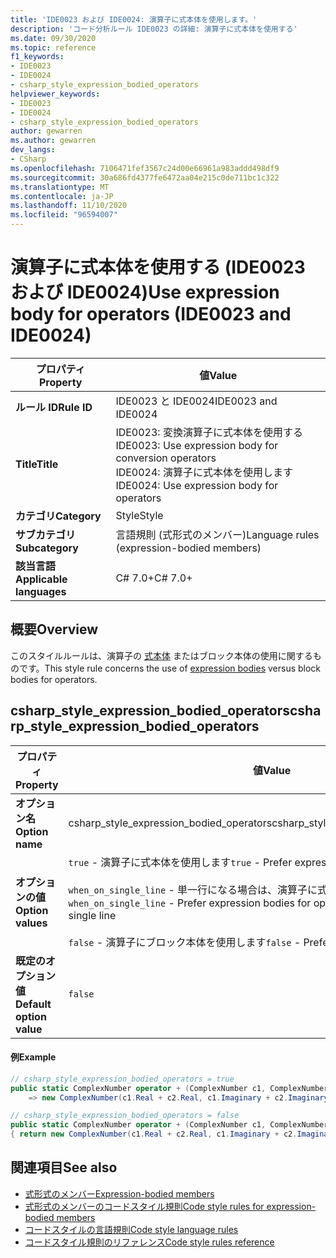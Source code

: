 ```yaml
---
title: 'IDE0023 および IDE0024: 演算子に式本体を使用します。'
description: 'コード分析ルール IDE0023 の詳細: 演算子に式本体を使用する'
ms.date: 09/30/2020
ms.topic: reference
f1_keywords:
- IDE0023
- IDE0024
- csharp_style_expression_bodied_operators
helpviewer_keywords:
- IDE0023
- IDE0024
- csharp_style_expression_bodied_operators
author: gewarren
ms.author: gewarren
dev_langs:
- CSharp
ms.openlocfilehash: 7106471fef3567c24d00e66961a983addd498df9
ms.sourcegitcommit: 30a686fd4377fe6472aa04e215c0de711bc1c322
ms.translationtype: MT
ms.contentlocale: ja-JP
ms.lasthandoff: 11/10/2020
ms.locfileid: "96594007"
---
```

# <a name="use-expression-body-for-operators-ide0023-and-ide0024"></a><span data-ttu-id="b218e-103">演算子に式本体を使用する (IDE0023 および IDE0024)</span><span class="sxs-lookup"><span data-stu-id="b218e-103">Use expression body for operators (IDE0023 and IDE0024)</span></span>

|<span data-ttu-id="b218e-104">プロパティ</span><span class="sxs-lookup"><span data-stu-id="b218e-104">Property</span></span>|<span data-ttu-id="b218e-105">値</span><span class="sxs-lookup"><span data-stu-id="b218e-105">Value</span></span>|
|-|-|
| <span data-ttu-id="b218e-106">**ルール ID**</span><span class="sxs-lookup"><span data-stu-id="b218e-106">**Rule ID**</span></span> | <span data-ttu-id="b218e-107">IDE0023 と IDE0024</span><span class="sxs-lookup"><span data-stu-id="b218e-107">IDE0023 and IDE0024</span></span> |
| <span data-ttu-id="b218e-108">**Title**</span><span class="sxs-lookup"><span data-stu-id="b218e-108">**Title**</span></span> | <span data-ttu-id="b218e-109">IDE0023: 変換演算子に式本体を使用する</span><span class="sxs-lookup"><span data-stu-id="b218e-109">IDE0023: Use expression body for conversion operators</span></span><br/> <span data-ttu-id="b218e-110">IDE0024: 演算子に式本体を使用します</span><span class="sxs-lookup"><span data-stu-id="b218e-110">IDE0024: Use expression body for operators</span></span> |
| <span data-ttu-id="b218e-111">**カテゴリ**</span><span class="sxs-lookup"><span data-stu-id="b218e-111">**Category**</span></span> | <span data-ttu-id="b218e-112">Style</span><span class="sxs-lookup"><span data-stu-id="b218e-112">Style</span></span> |
| <span data-ttu-id="b218e-113">**サブカテゴリ**</span><span class="sxs-lookup"><span data-stu-id="b218e-113">**Subcategory**</span></span> | <span data-ttu-id="b218e-114">言語規則 (式形式のメンバー)</span><span class="sxs-lookup"><span data-stu-id="b218e-114">Language rules (expression-bodied members)</span></span> |
| <span data-ttu-id="b218e-115">**該当言語**</span><span class="sxs-lookup"><span data-stu-id="b218e-115">**Applicable languages**</span></span> | <span data-ttu-id="b218e-116">C# 7.0+</span><span class="sxs-lookup"><span data-stu-id="b218e-116">C# 7.0+</span></span> |

## <a name="overview"></a><span data-ttu-id="b218e-117">概要</span><span class="sxs-lookup"><span data-stu-id="b218e-117">Overview</span></span>

<span data-ttu-id="b218e-118">このスタイルルールは、演算子の [式本体](../../../csharp/programming-guide/statements-expressions-operators/expression-bodied-members.md) またはブロック本体の使用に関するものです。</span><span class="sxs-lookup"><span data-stu-id="b218e-118">This style rule concerns the use of [expression bodies](../../../csharp/programming-guide/statements-expressions-operators/expression-bodied-members.md) versus block bodies for operators.</span></span>

## <a name="csharp_style_expression_bodied_operators"></a><span data-ttu-id="b218e-119">csharp_style_expression_bodied_operators</span><span class="sxs-lookup"><span data-stu-id="b218e-119">csharp_style_expression_bodied_operators</span></span>

|<span data-ttu-id="b218e-120">プロパティ</span><span class="sxs-lookup"><span data-stu-id="b218e-120">Property</span></span>|<span data-ttu-id="b218e-121">値</span><span class="sxs-lookup"><span data-stu-id="b218e-121">Value</span></span>|
|-|-|
| <span data-ttu-id="b218e-122">**オプション名**</span><span class="sxs-lookup"><span data-stu-id="b218e-122">**Option name**</span></span> | <span data-ttu-id="b218e-123">csharp_style_expression_bodied_operators</span><span class="sxs-lookup"><span data-stu-id="b218e-123">csharp_style_expression_bodied_operators</span></span>
| <span data-ttu-id="b218e-124">**オプションの値**</span><span class="sxs-lookup"><span data-stu-id="b218e-124">**Option values**</span></span> | <span data-ttu-id="b218e-125">`true` - 演算子に式本体を使用します</span><span class="sxs-lookup"><span data-stu-id="b218e-125">`true` - Prefer expression bodies for operators</span></span><br /><br /><span data-ttu-id="b218e-126">`when_on_single_line` - 単一行になる場合は、演算子に式本体を使用します</span><span class="sxs-lookup"><span data-stu-id="b218e-126">`when_on_single_line` - Prefer expression bodies for operators when they will be a single line</span></span><br /><br /><span data-ttu-id="b218e-127">`false` - 演算子にブロック本体を使用します</span><span class="sxs-lookup"><span data-stu-id="b218e-127">`false` - Prefer block bodies for operators</span></span> |
| <span data-ttu-id="b218e-128">**既定のオプション値**</span><span class="sxs-lookup"><span data-stu-id="b218e-128">**Default option value**</span></span> | `false` |

#### <a name="example"></a><span data-ttu-id="b218e-129">例</span><span class="sxs-lookup"><span data-stu-id="b218e-129">Example</span></span>

```csharp
// csharp_style_expression_bodied_operators = true
public static ComplexNumber operator + (ComplexNumber c1, ComplexNumber c2)
    => new ComplexNumber(c1.Real + c2.Real, c1.Imaginary + c2.Imaginary);

// csharp_style_expression_bodied_operators = false
public static ComplexNumber operator + (ComplexNumber c1, ComplexNumber c2)
{ return new ComplexNumber(c1.Real + c2.Real, c1.Imaginary + c2.Imaginary); }
```

## <a name="see-also"></a><span data-ttu-id="b218e-130">関連項目</span><span class="sxs-lookup"><span data-stu-id="b218e-130">See also</span></span>

- [<span data-ttu-id="b218e-131">式形式のメンバー</span><span class="sxs-lookup"><span data-stu-id="b218e-131">Expression-bodied members</span></span>](../../../csharp/programming-guide/statements-expressions-operators/expression-bodied-members.md)
- [<span data-ttu-id="b218e-132">式形式のメンバーのコードスタイル規則</span><span class="sxs-lookup"><span data-stu-id="b218e-132">Code style rules for expression-bodied members</span></span>](expression-bodied-members.md)
- [<span data-ttu-id="b218e-133">コードスタイルの言語規則</span><span class="sxs-lookup"><span data-stu-id="b218e-133">Code style language rules</span></span>](language-rules.md)
- [<span data-ttu-id="b218e-134">コードスタイル規則のリファレンス</span><span class="sxs-lookup"><span data-stu-id="b218e-134">Code style rules reference</span></span>](index.md)
